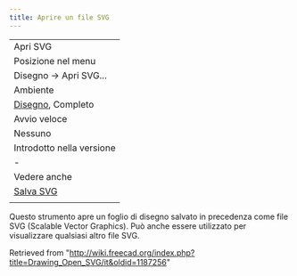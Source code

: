 ```yaml
---
title: Aprire un file SVG
---
```

|  |
| --- |
| Apri SVG |
| Posizione nel menu |
| Disegno → Apri SVG... |
| Ambiente |
| [Disegno](/Drawing_Workbench/it "Drawing Workbench/it"), Completo |
| Avvio veloce |
| Nessuno |
| Introdotto nella versione |
| - |
| Vedere anche |
| [Salva SVG](/Drawing_Save/it "Drawing Save/it") |
|  |

Questo strumento apre un foglio di disegno salvato in precedenza come file SVG (Scalable Vector Graphics). Può anche essere utilizzato per visualizzare qualsiasi altro file SVG.

Retrieved from "<http://wiki.freecad.org/index.php?title=Drawing_Open_SVG/it&oldid=1187256>"